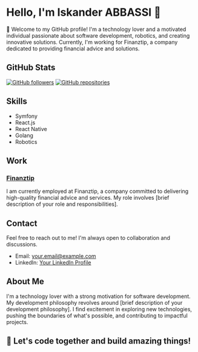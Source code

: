 # Hello, I'm Iskander ABBASSI 🚀

👋 Welcome to my GitHub profile! I'm a technology lover and a motivated individual passionate about software development, robotics, and creating innovative solutions. Currently, I'm working for Finanztip, a company dedicated to providing financial advice and solutions.

## GitHub Stats

[![GitHub followers](https://img.shields.io/github/followers/iskanderAB?label=Followers&style=social)](https://github.com/iskanderAB)
[![GitHub repositories](https://img.shields.io/badge/repositories-3-brightgreen)](https://github.com/your-username?tab=repositories)

## Skills

- Symfony
- React.js
- React Native
- Golang
- Robotics

## Work

### [Finanztip](link-to-finanztip-profile)
I am currently employed at Finanztip, a company committed to delivering high-quality financial advice and services. My role involves [brief description of your role and responsibilities].


## Contact

Feel free to reach out to me! I'm always open to collaboration and discussions.

- Email: [your.email@example.com](mailto:iskanderabasi@gmail.com)
- LinkedIn: [Your LinkedIn Profile]([https://www.linkedin.com/in/your-linkedin-profile](https://www.linkedin.com/in/iskander-abbassi-06807217b/))

## About Me

I'm a technology lover with a strong motivation for software development. My development philosophy revolves around [brief description of your development philosophy]. I find excitement in exploring new technologies, pushing the boundaries of what's possible, and contributing to impactful projects.

## 🚀 Let's code together and build amazing things!
